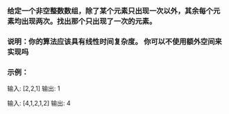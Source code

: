 ### 给定一个非空整数数组，除了某个元素只出现一次以外，其余每个元素均出现两次。找出那个只出现了一次的元素。

### 说明：你的算法应该具有线性时间复杂度。 你可以不使用额外空间来实现吗

### 示例：

输入: [2,2,1]
输出: 1

输入: [4,1,2,1,2]
输出: 4




